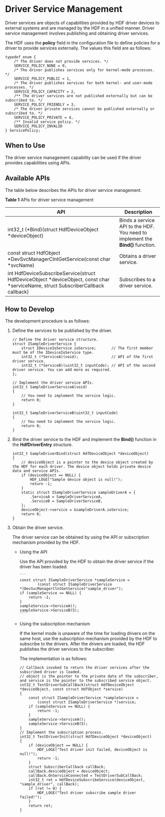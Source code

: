 # Driver Service Management


Driver services are objects of capabilities provided by HDF driver devices to external systems and are managed by the HDF in a unified manner. Driver service management involves publishing and obtaining driver services.


The HDF uses the **policy** field in the configuration file to define policies for a driver to provide services externally. The values this field are as follows:



```
typedef enum {
    /* The driver does not provide services. */
    SERVICE_POLICY_NONE = 0,
    /* The driver publishes services only for kernel-mode processes. */
    SERVICE_POLICY_PUBLIC = 1,
    /* The driver publishes services for both kernel- and user-mode processes. */
    SERVICE_POLICY_CAPACITY = 2,
    /** The driver services are not published externally but can be subscribed to. */
    SERVICE_POLICY_FRIENDLY = 3,
    /* The driver private services cannot be published externally or subscribed to. */
    SERVICE_POLICY_PRIVATE = 4,
    /** Invalid service policy. */
    SERVICE_POLICY_INVALID
} ServicePolicy;
```


## When to Use

The driver service management capability can be used if the driver provides capabilities using APIs.


## Available APIs

The table below describes the APIs for driver service management.

  **Table 1** APIs for driver service management

| API| Description|
| -------- | -------- |
| int32_t (\*Bind)(struct HdfDeviceObject \*deviceObject) | Binds a service API to the HDF. You need to implement the **Bind()** function.|
| const struct HdfObject \*DevSvcManagerClntGetService(const char \*svcName)| Obtains a driver service.|
|int HdfDeviceSubscribeService(struct HdfDeviceObject \*deviceObject, const char \*serviceName, struct SubscriberCallback callback) | Subscribes to a driver service.|


## How to Develop

The development procedure is as follows:

1. Define the services to be published by the driver.
   
   ```
   // Define the driver service structure.
   struct ISampleDriverService {
       struct IDeviceIoService ioService;       // The first member must be of the IDeviceIoService type.
       int32_t (*ServiceA)(void);               // API of the first driver service.
       int32_t (*ServiceB)(uint32_t inputCode); // API of the second driver service. You can add more as required.
   };
   
   // Implement the driver service APIs.
   int32_t SampleDriverServiceA(void)
   {
       // You need to implement the service logic.
       return 0;
   }
   
   int32_t SampleDriverServiceB(uint32_t inputCode)
   {
       // You need to implement the service logic.
       return 0;
   }
   ```

2. Bind the driver service to the HDF and implement the **Bind()** function in the **HdfDriverEntry** structure.
   
   ```
   int32_t SampleDriverBind(struct HdfDeviceObject *deviceObject)
   {
       // deviceObject is a pointer to the device object created by the HDF for each driver. The device object holds private device data and service APIs.
       if (deviceObject == NULL) {
           HDF_LOGE("Sample device object is null!");
           return -1;
       }
       static struct ISampleDriverService sampleDriverA = {
           .ServiceA = SampleDriverServiceA,
           .ServiceB = SampleDriverServiceB,
       };
       deviceObject->service = &sampleDriverA.ioService;
       return 0;
   }
   ```

3. Obtain the driver service.

   The driver service can be obtained by using the API or subscription mechanism provided by the HDF.

   - Using the API

     Use the API provided by the HDF to obtain the driver service if the driver has been loaded.

     ```
     ​```
     const struct ISampleDriverService *sampleService =
             (const struct ISampleDriverService *)DevSvcManagerClntGetService("sample_driver");
     if (sampleService == NULL) {
         return -1;
     }
     sampleService->ServiceA();
     sampleService->ServiceB(5);
     ​```
     ```

   - Using the subscription mechanism

     If the kernel mode is unaware of the time for loading drivers on the same host, use the subscription mechanism provided by the HDF to subscribe to the drivers. After the drivers are loaded, the HDF publishes the driver services to the subscriber. 

     The implementation is as follows:

     ```
     // Callback invoked to return the driver services after the subscribed driver is loaded.
     // object is the pointer to the private data of the subscriber, and service is the pointer to the subscribed service object.
     int32_t TestDriverSubCallBack(struct HdfDeviceObject *deviceObject, const struct HdfObject *service)
     {
         const struct ISampleDriverService *sampleService =
             (const struct ISampleDriverService *)service;
         if (sampleService == NULL) {
             return -1;
         }
         sampleService->ServiceA();
         sampleService->ServiceB(5);
     }
     // Implement the subscription process.
     int32_t TestDriverInit(struct HdfDeviceObject *deviceObject)
     {
         if (deviceObject == NULL) {
             HDF_LOGE("Test driver init failed, deviceObject is null!");
             return -1;
         }
         struct SubscriberCallback callBack;
         callBack.deviceObject = deviceObject;
         callBack.OnServiceConnected = TestDriverSubCallBack;
         int32_t ret = HdfDeviceSubscribeService(deviceObject, "sample_driver", callBack);
         if (ret != 0) {
             HDF_LOGE("Test driver subscribe sample driver failed!");
         }
         return ret;
     }
     ```

     

